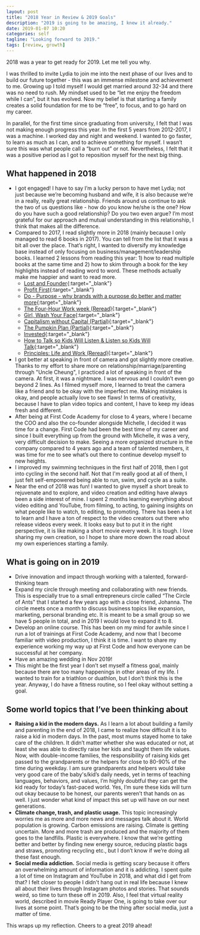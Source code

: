 ```yaml
---
layout: post
title: "2018 Year in Review & 2019 Goals"
description: "2019 is going to be amazing, I knew it already."
date: 2019-01-07 10:20
categories: self
tagline: "Looking forward to 2019."
tags: [review, growth]
---
```


2018 was a year to get ready for 2019. Let me tell you why.

I was thrilled to invite Lydia to join me into the next phase of our lives and to build our future together - this was an immense milestone and achievement to me. Growing up I told myself I would get married around 32-34 and there was no need to rush. My mindset used to be “let me enjoy the freedom while I can”, but it has evolved. Now my belief is that starting a family creates a solid foundation for me to be “free”, to focus, and to go hard on my career. 

In parallel, for the first time since graduating from university, I felt that I was not making enough progress this year. In the first 5 years from 2012-2017, I was a machine. I worked day and night and weekend. I wanted to go faster, to learn as much as I can, and to achieve something for myself. I wasn’t sure this was what people call a “burn out” or not. Nevertheless, I felt that it was a positive period as I got to reposition myself for the next big thing.


## What happened in 2018
* I got engaged! I have to say I’m a lucky person to have met Lydia; not just because we’re becoming husband and wife, it is also because we’re in a really, really great relationship. Friends around us continue to ask the two of us questions like - how do you know he/she is the one? How do you have such a good relationship? Do you two even argue? I’m most grateful for our approach and mutual understanding in this relationship, I think that makes all the difference.
* Compared to 2017, I read slightly more in 2018 (mainly because I only managed to read 6 books in 2017). You can tell from the list that it was a bit all over the place. That’s right, I wanted to diversify my knowledge base instead of only focusing on business/management/leadership books. I learned 2 lessons from reading this year: 1) how to read multiple books at the same time and 2) how to skim through a book for the key highlights instead of reading word to word. These methods actually make me happier and want to read more.
    * [Lost and Founder](https://www.amazon.com/gp/product/0735213321/ref=as_li_tl?ie=UTF8&camp=1789&creative=9325&creativeASIN=0735213321&linkCode=as2&tag=stayrelentles-20&linkId=d59018c5782ac1bbf07a236a92d9cb61){:target="_blank"}
    * [Profit First](https://www.amazon.com/gp/product/073521414X/ref=as_li_tl?ie=UTF8&camp=1789&creative=9325&creativeASIN=073521414X&linkCode=as2&tag=stayrelentles-20&linkId=43c636af601c16abb98a2e08c264ef6a){:target="_blank"}
    * [Do - Purpose - why brands with a purpose do better and matter more](https://www.amazon.com/gp/product/190797413X/ref=as_li_tl?ie=UTF8&camp=1789&creative=9325&creativeASIN=190797413X&linkCode=as2&tag=stayrelentles-20&linkId=2a2efc275982395a94bb5673d6d2468b){:target="_blank"}
    * [The Four-Hour Work week (Reread)](https://amzn.to/37VSXBh){:target="_blank"}
    * [Girl, Wash Your Face](https://amzn.to/2IE1aSj){:target="_blank"}
    * [Capitalism without Capital (Partial)](https://amzn.to/33XxAP5){:target="_blank"}
    * [The Pumpkin Plan (Partial)](https://amzn.to/3gCm6pp){:target="_blank"}
    * [Invested](https://amzn.to/344OZoS){:target="_blank"}
    * [How to Talk so Kids Will Listen & Listen so Kids Will Talk](https://amzn.to/3m9HaV6){:target="_blank"}
    * [Principles: Life and Work (Reread)](https://amzn.to/2JXhRbM){:target="_blank"}
* I got better at speaking in front of camera and got slightly more creative. Thanks to my effort to share more on relationship/marriage/parenting through "Uncle Cheung", I practiced a lot of speaking in front of the camera. At first, it was a nightmare. I was nervous and I couldn’t even go beyond 2 lines. As I filmed myself more, I learned to treat the camera like a friend and to be okay with the imperfect me. Making mistakes is okay, and people actually love to see flaws! In terms of creativity, because I have to plan video topics and content, I have to keep my ideas fresh and different.
* After being at First Code Academy for close to 4 years, where I became the COO and also the co-founder alongside Michelle, I decided it was time for a change. First Code had been the best time of my career and since I built everything up from the ground with Michelle, it was a very, very difficult decision to make. Seeing a more organized structure in the company compared to 4 years ago and a team of talented members, it was time for me to see what’s out there to continue develop myself to new heights.
* I improved my swimming techniques in the first half of 2018, then I got into cycling in the second half. Not that I'm really good at all of them, I just felt self-empowered being able to run, swim, and cycle as a suite.
* Near the end of 2018 was fun! I wanted to give myself a short break to rejuvenate and to explore, and video creation and editing have always been a side interest of mine. I spent 2 months learning everything about video editing and YouTube, from filming, to acting, to gaining insights on what people like to watch, to editing, to promoting. There has been a lot to learn and I have a ton of respect to the video creators out there who release videos every week. It looks easy but to put it in the right perspective, it is like making a short movie every week. It is tough. I love sharing my own creation, so I hope to share more down the road about my own experiences starting a family.

## What is going on in 2019
* Drive innovation and impact through working with a talented, forward-thinking team
* Expand my circle through meeting and collaborating with new friends. This is especially true to a small entrepreneurs circle called “The Circle of Ants" that I started a few years ago with a close friend, Johanna. The circle meets once a month to discuss business topics like expansion, marketing, personal branding etc. It is meant to be a small group so we have 5 people in total, and in 2019 I would love to expand it to 8.
* Develop an online course. This has been on my mind for awhile since I run a lot of trainings at First Code Academy, and now that I become familiar with video production, I think it is time. I want to share my experience working my way up at First Code and how everyone can be successful at her company.
* Have an amazing wedding in Nov 2019!
* This might be the first year I don’t set myself a fitness goal, mainly because there are too many happenings in other areas of my life. I wanted to train for a triathlon or duathlon, but I don’t think this is the year. Anyway, I do have a fitness routine, so I feel okay without setting a goal.

## Some world topics that I’ve been thinking about
* <strong>Raising a kid in the modern days.</strong> As I learn a lot about building a family and parenting in the end of 2018, I came to realize how difficult it is to raise a kid in modern days. In the past, most mums stayed home to take care of the children. It didn’t matter whether she was educated or not, at least she was able to directly raise her kids and taught them life values. Now, with double-income families, the responsibility of raising kids get passed to the grandparents or the helpers for close to 80-90% of the time during weekday. I am sure grandparents and helpers would take very good care of the baby's/kid’s daily needs, yet in terms of teaching languages, behaviors, and values, I’m highly doubtful they can get the kid ready for today’s fast-paced world. Yes, I’m sure these kids will turn out okay because to be honest, our parents weren’t that hands on as well. I just wonder what kind of impact this set up will have on our next generations.
* <strong>Climate change, trash, and plastic usage.</strong> This topic increasingly worries me as more and more news and messages talk about it. World population is growing. Carbon emissions are raising. Climate is getting uncertain. More and more trash are produced and the majority of them goes to the landfills. Plastic is everywhere. I know that we’re getting better and better by finding new energy source, reducing plastic bags and straws, promoting recycling etc., but I don’t know if we’re doing all these fast enough.
* <strong>Social media addiction.</strong> Social media is getting scary because it offers an overwhelming amount of information and it is addicting. I spent quite a lot of time on Instagram and YouTube in 2018, and what did I get from that? I felt closer to people I didn't hang out in real life because I knew all about their lives through Instagram photos and stories. That sounds weird, so time to turn these off in 2019. Also, I feel that virtual reality world, described in movie Ready Player One, is going to take over our lives at some point. That’s going to be the thing after social media, just a matter of time.

This wraps up my reflection. Cheers to a great 2019 ahead!